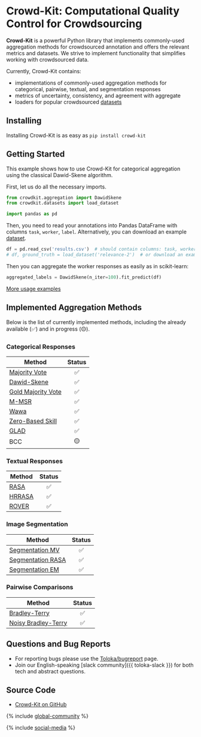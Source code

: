 # Crowd-Kit: Computational Quality Control for Crowdsourcing

**Crowd-Kit** is a powerful Python library that implements commonly-used aggregation methods for crowdsourced annotation and offers the relevant metrics and datasets. We strive to implement functionality that simplifies working with crowdsourced data.

Currently, Crowd-Kit contains:

* implementations of commonly-used aggregation methods for categorical, pairwise, textual, and segmentation responses
* metrics of uncertainty, consistency, and agreement with aggregate
* loaders for popular crowdsourced [datasets](https://toloka.ai/datasets)

## Installing

Installing Crowd-Kit is as easy as `pip install crowd-kit`

## Getting Started

This example shows how to use Crowd-Kit for categorical aggregation using the classical Dawid-Skene algorithm.

First, let us do all the necessary imports.

````python
from crowdkit.aggregation import DawidSkene
from crowdkit.datasets import load_dataset

import pandas as pd
````

Then, you need to read your annotations into Pandas DataFrame with columns `task`, `worker`, `label`. Alternatively, you can download an example [dataset](https://toloka.ai/datasets).

````python
df = pd.read_csv('results.csv')  # should contain columns: task, worker, label
# df, ground_truth = load_dataset('relevance-2')  # or download an example dataset
````

Then you can aggregate the worker responses as easily as in scikit-learn:

````python
aggregated_labels = DawidSkene(n_iter=100).fit_predict(df)
````

[More usage examples](https://github.com/Toloka/crowd-kit/tree/main/examples)

## Implemented Aggregation Methods

Below is the list of currently implemented methods, including the already available (✅) and in progress (🟡).

### Categorical Responses

| Method | Status |
| ------------- | :-------------: |
| [Majority Vote](reference/crowdkit.aggregation.classification.majority_vote.MajorityVote.md) | ✅ |
| [Dawid-Skene](reference/crowdkit.aggregation.classification.dawid_skene.DawidSkene.md) | ✅ |
| [Gold Majority Vote](reference/crowdkit.aggregation.classification.gold_majority_vote.GoldMajorityVote.md) | ✅ |
| [M-MSR](reference/crowdkit.aggregation.classification.m_msr.MMSR.md) | ✅ |
| [Wawa](reference/crowdkit.aggregation.classification.wawa.Wawa.md) | ✅ |
| [Zero-Based Skill](reference/crowdkit.aggregation.classification.zero_based_skill.ZeroBasedSkill.md) | ✅ |
| [GLAD](reference/crowdkit.aggregation.classification.glad.GLAD.md) | ✅ |
| BCC | 🟡 |

### Textual Responses

| Method | Status |
| ------------- | :-------------: |
| [RASA](reference/crowdkit.aggregation.embeddings.rasa.RASA.md) | ✅ |
| [HRRASA](reference/crowdkit.aggregation.embeddings.hrrasa.HRRASA.md) | ✅ |
| [ROVER](reference/crowdkit.aggregation.texts.rover.ROVER.md) | ✅ |

### Image Segmentation

| Method | Status |
| ------------------ | :------------------: |
| [Segmentation MV](reference/crowdkit.aggregation.image_segmentation.segmentation_majority_vote.SegmentationMajorityVote.md) | ✅ |
| [Segmentation RASA](reference/crowdkit.aggregation.image_segmentation.segmentation_rasa.SegmentationRASA.md) | ✅ |
| [Segmentation EM](reference/crowdkit.aggregation.image_segmentation.segmentation_em.SegmentationEM.md) | ✅ |

### Pairwise Comparisons

| Method | Status |
| -------------- | :---------------------: |
| [Bradley-Terry](reference/crowdkit.aggregation.pairwise.bradley_terry.BradleyTerry.md) | ✅ |
| [Noisy Bradley-Terry](reference/crowdkit.aggregation.pairwise.noisy_bt.NoisyBradleyTerry.md) | ✅ |

## Questions and Bug Reports

* For reporting bugs please use the [Toloka/bugreport](https://github.com/Toloka/crowdlib/issues) page.
* Join our English-speaking [slack community]({{ toloka-slack }}) for both tech and abstract questions.

## Source Code

* [Crowd-Kit on GitHub](https://github.com/Toloka/crowd-kit)

{% include [global-community](../_includes/global-community.md) %}

{% include [social-media](../_includes/social-media.md) %}
